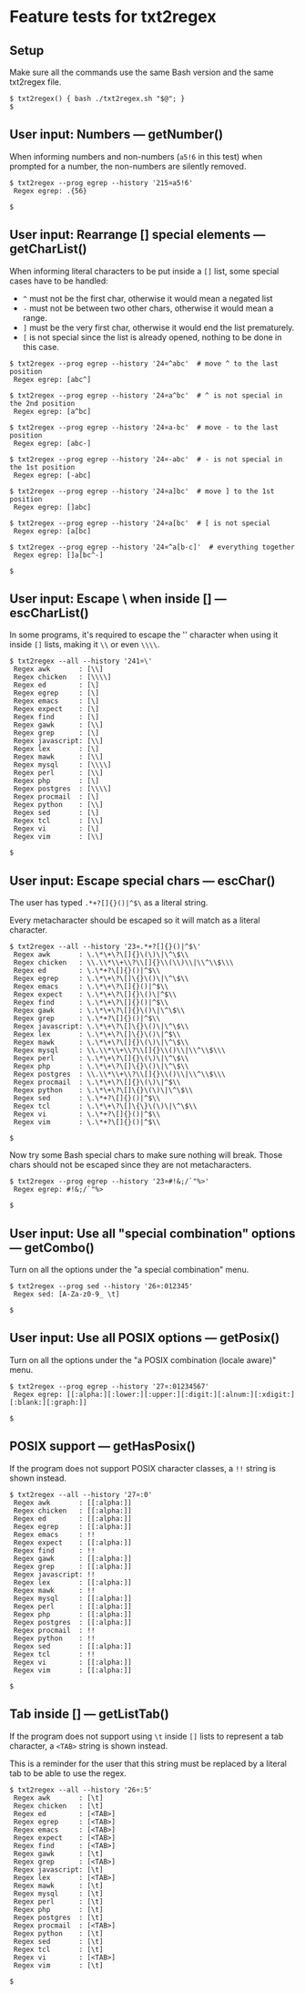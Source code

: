 # Feature tests for txt2regex

## Setup

Make sure all the commands use the same Bash version and the same txt2regex file.

```console
$ txt2regex() { bash ./txt2regex.sh "$@"; }
$
```

## User input: Numbers — getNumber()

When informing numbers and non-numbers (`a5!6` in this test) when prompted for a number, the non-numbers are silently removed.

```console
$ txt2regex --prog egrep --history '215¤a5!6'
 Regex egrep: .{56}

$
```

## User input: Rearrange [] special elements — getCharList()

When informing literal characters to be put inside a `[]` list, some special cases have to be handled:

- `^` must not be the first char, otherwise it would mean a negated list
- `-` must not be between two other chars, otherwise it would mean a range.
- `]` must be the very first char, otherwise it would end the list prematurely.
- `[` is not special since the list is already opened, nothing to be done in this case.

```console
$ txt2regex --prog egrep --history '24¤^abc'  # move ^ to the last position
 Regex egrep: [abc^]

$ txt2regex --prog egrep --history '24¤a^bc'  # ^ is not special in the 2nd position
 Regex egrep: [a^bc]

$ txt2regex --prog egrep --history '24¤a-bc'  # move - to the last position
 Regex egrep: [abc-]

$ txt2regex --prog egrep --history '24¤-abc'  # - is not special in the 1st position
 Regex egrep: [-abc]

$ txt2regex --prog egrep --history '24¤a]bc'  # move ] to the 1st position
 Regex egrep: []abc]

$ txt2regex --prog egrep --history '24¤a[bc'  # [ is not special
 Regex egrep: [a[bc]

$ txt2regex --prog egrep --history '24¤^a[b-c]'  # everything together
 Regex egrep: []a[bc^-]

$
```

## User input: Escape \ when inside [] — escCharList()

In some programs, it's required to escape the '\' character when using it inside `[]` lists, making it `\\` or even `\\\\`.

```console
$ txt2regex --all --history '241¤\'
 Regex awk       : [\\]
 Regex chicken   : [\\\\]
 Regex ed        : [\]
 Regex egrep     : [\]
 Regex emacs     : [\]
 Regex expect    : [\]
 Regex find      : [\]
 Regex gawk      : [\\]
 Regex grep      : [\]
 Regex javascript: [\\]
 Regex lex       : [\]
 Regex mawk      : [\\]
 Regex mysql     : [\\\\]
 Regex perl      : [\\]
 Regex php       : [\]
 Regex postgres  : [\\\\]
 Regex procmail  : [\]
 Regex python    : [\\]
 Regex sed       : [\]
 Regex tcl       : [\\]
 Regex vi        : [\]
 Regex vim       : [\\]

$
```

## User input: Escape special chars — escChar()

The user has typed `.*+?[]{}()|^$\` as a literal string.

Every metacharacter should be escaped so it will match as a literal character.

```console
$ txt2regex --all --history '23¤.*+?[]{}()|^$\'
 Regex awk       : \.\*\+\?\[]{}\(\)\|\^\$\\
 Regex chicken   : \\.\\*\\+\\?\\[]{}\\(\\)\\|\\^\\$\\\
 Regex ed        : \.\*+?\[]{}()|^$\\
 Regex egrep     : \.\*\+\?\[]\{}\()\|\^\$\\
 Regex emacs     : \.\*\+\?\[]{}()|^$\\
 Regex expect    : \.\*\+\?\[]{}\()\|^$\\
 Regex find      : \.\*\+\?\[]{}()|^$\\
 Regex gawk      : \.\*\+\?\[]{}\()\|\^\$\\
 Regex grep      : \.\*+?\[]{}()|^$\\
 Regex javascript: \.\*\+\?\[]\{}\()\|\^\$\\
 Regex lex       : \.\*\+\?\[]\{}\()\|^$\\
 Regex mawk      : \.\*\+\?\[]{}\(\)\|\^\$\\
 Regex mysql     : \\.\\*\\+\\?\\[]{}\\()\\|\\^\\$\\\
 Regex perl      : \.\*\+\?\[]{}\(\)\|\^\$\\
 Regex php       : \.\*\+\?\[]\{}\()\|\^\$\\
 Regex postgres  : \\.\\*\\+\\?\\[]{}\\()\\|\\^\\$\\\
 Regex procmail  : \.\*\+\?\[]{}\(\)\|^$\\
 Regex python    : \.\*\+\?\[]\{}\(\)\|\^\$\\
 Regex sed       : \.\*+?\[]{}()|^$\\
 Regex tcl       : \.\*\+\?\[]\{\}\(\)\|\^\$\\
 Regex vi        : \.\*+?\[]{}()|^$\\
 Regex vim       : \.\*+?\[]{}()|^$\\

$
```

Now try some Bash special chars to make sure nothing will break. Those chars should not be escaped since they are not metacharacters.

```console
$ txt2regex --prog egrep --history '23¤#!&;/`"%>'
 Regex egrep: #!&;/`"%>

$
```

## User input: Use all "special combination" options — getCombo()

Turn on all the options under the "a special combination" menu.

```console
$ txt2regex --prog sed --history '26¤:012345'
 Regex sed: [A-Za-z0-9_ \t]

$
```

## User input: Use all POSIX options — getPosix()

Turn on all the options under the "a POSIX combination (locale aware)" menu.

```console
$ txt2regex --prog egrep --history '27¤:01234567'
 Regex egrep: [[:alpha:][:lower:][:upper:][:digit:][:alnum:][:xdigit:][:blank:][:graph:]]

$
```

## POSIX support — getHasPosix()

If the program does not support POSIX character classes, a `!!` string is shown instead.

```console
$ txt2regex --all --history '27¤:0'
 Regex awk       : [[:alpha:]]
 Regex chicken   : [[:alpha:]]
 Regex ed        : [[:alpha:]]
 Regex egrep     : [[:alpha:]]
 Regex emacs     : !!
 Regex expect    : [[:alpha:]]
 Regex find      : !!
 Regex gawk      : [[:alpha:]]
 Regex grep      : [[:alpha:]]
 Regex javascript: !!
 Regex lex       : [[:alpha:]]
 Regex mawk      : !!
 Regex mysql     : [[:alpha:]]
 Regex perl      : [[:alpha:]]
 Regex php       : [[:alpha:]]
 Regex postgres  : [[:alpha:]]
 Regex procmail  : !!
 Regex python    : !!
 Regex sed       : [[:alpha:]]
 Regex tcl       : !!
 Regex vi        : [[:alpha:]]
 Regex vim       : [[:alpha:]]

$
```

## Tab inside [] — getListTab()

If the program does not support using `\t` inside `[]` lists to represent a tab character, a `<TAB>` string is shown instead.

This is a reminder for the user that this string must be replaced by a literal tab to be able to use the regex.

```console
$ txt2regex --all --history '26¤:5'
 Regex awk       : [\t]
 Regex chicken   : [\t]
 Regex ed        : [<TAB>]
 Regex egrep     : [<TAB>]
 Regex emacs     : [<TAB>]
 Regex expect    : [<TAB>]
 Regex find      : [<TAB>]
 Regex gawk      : [\t]
 Regex grep      : [<TAB>]
 Regex javascript: [\t]
 Regex lex       : [<TAB>]
 Regex mawk      : [\t]
 Regex mysql     : [\t]
 Regex perl      : [\t]
 Regex php       : [\t]
 Regex postgres  : [\t]
 Regex procmail  : [<TAB>]
 Regex python    : [\t]
 Regex sed       : [\t]
 Regex tcl       : [\t]
 Regex vi        : [<TAB>]
 Regex vim       : [\t]

$
```
